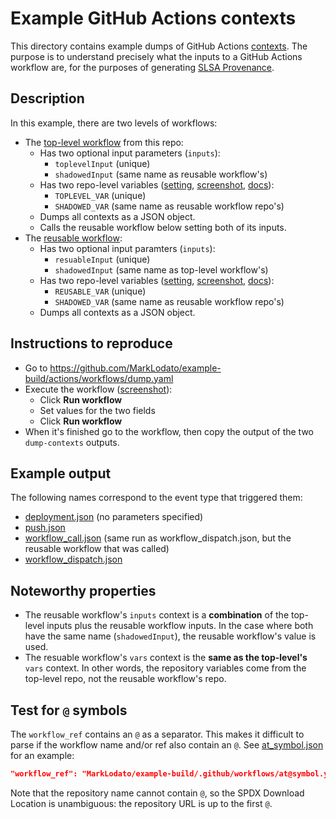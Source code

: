 # Example GitHub Actions contexts

This directory contains example dumps of GitHub Actions
[contexts](https://docs.github.com/en/actions/learn-github-actions/contexts).
The purpose is to understand precisely what the inputs to a GitHub Actions
workflow are, for the purposes of generating
[SLSA Provenance](https://slsa.dev/provenance).

## Description

In this example, there are two levels of workflows:

-   The [top-level workflow](../../.github/workflows/dump.yaml) from this repo:
    -   Has two optional input parameters (`inputs`):
        -   `toplevelInput` (unique)
        -   `shadowedInput` (same name as reusable workflow's)
    -   Has two repo-level variables ([setting](https://github.com/MarkLodato/example-build/settings/variables/actions), [screenshot](top_level_vars.png), [docs](https://docs.github.com/en/actions/learn-github-actions/variables)):
        -   `TOPLEVEL_VAR` (unique)
        -   `SHADOWED_VAR` (same name as reusable workflow repo's)
    -   Dumps all contexts as a JSON object.
    -   Calls the reusable workflow below setting both of its inputs.
-   The [reusable workflow](https://github.com/MarkLodato/example-reusable-workflow/blob/main/.github/workflows/dump.yaml):
    -   Has two optional input paramters (`inputs`):
        -   `resuableInput` (unique)
        -   `shadowedInput` (same name as top-level workflow's)
    -   Has two repo-level variables ([setting](https://github.com/MarkLodato/example-reusable-workflow/settings/variables/actions), [screenshot](reusable_vars.png), [docs](https://docs.github.com/en/actions/learn-github-actions/variables)):
        -   `REUSABLE_VAR` (unique)
        -   `SHADOWED_VAR` (same name as reusable workflow repo's)
    -   Dumps all contexts as a JSON object.

## Instructions to reproduce

-   Go to https://github.com/MarkLodato/example-build/actions/workflows/dump.yaml
-   Execute the workflow ([screenshot](run.png)):
    -   Click **Run workflow**
    -   Set values for the two fields
    -   Click **Run workflow**
-   When it's finished go to the workflow, then copy the output of the two
    `dump-contexts` outputs.

## Example output

The following names correspond to the event type that triggered them:

-   [deployment.json](deployment.json) (no parameters specified)
-   [push.json](push.json)
-   [workflow_call.json](workflow_call.json) (same run as
    workflow_dispatch.json, but the reusable workflow that was called)
-   [workflow_dispatch.json](workflow_dispatch.json)

## Noteworthy properties

-   The reusable workflow's `inputs` context is a **combination** of the top-level
    inputs plus the reusable workflow inputs. In the case where both have the
    same name (`shadowedInput`), the reusable workflow's value is used.
-   The resuable workflow's `vars` context is the **same as the top-level's**
    `vars` context. In other words, the repository variables come from the
    top-level repo, not the reusable workflow's repo.

## Test for `@` symbols

The `workflow_ref` contains an `@` as a separator. This makes it difficult to
parse if the workflow name and/or ref also contain an `@`. See
[at_symbol.json](at_symbol.json) for an example:

```json
"workflow_ref": "MarkLodato/example-build/.github/workflows/at@symbol.yaml@refs/heads/branch@symbol",
```

Note that the repository name cannot contain `@`, so the SPDX Download Location
is unambiguous: the repository URL is up to the first `@`.
